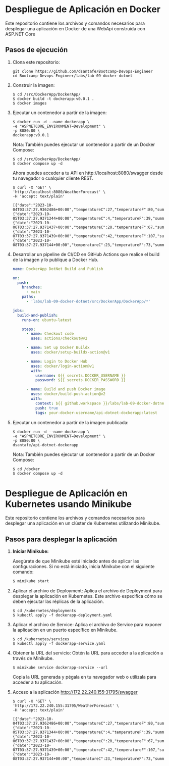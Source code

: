 ﻿# Despliegue de Aplicación en Docker

Este repositorio contiene los archivos y comandos necesarios para desplegar una aplicación en Docker de una WebApi construida con ASP.NET Core

## Pasos de ejecución

1. Clona este repositorio:
    ```shell
    git clone https://github.com/dsantafe/Bootcamp-Devops-Engineer
    cd Bootcamp-Devops-Engineer/labs/lab-09-docker-dotnet
    ```

2. Construir la imagen:
    ```shell
    $ cd /src/DockerApp/DockerApp/
    $ docker build -t dockerapp:v0.0.1 .
    $ docker images
    ```

3. Ejecutar un contenedor a partir de la imagen:
    ```shell
    $ docker run -d --name dockerapp \
    -e "ASPNETCORE_ENVIRONMENT=Development" \
    -p 8080:80 \
    dockerapp:v0.0.1
    ```

    Nota: También puedes ejecutar un contenedor a partir de un Docker Compose:
      ```shell
      $ cd /src/DockerApp/DockerApp/
      $ docker compose up -d
      ```

    Ahora puedes acceder a tu API en http://localhost:8080/swagger desde tu navegador o cualquier cliente REST.

      ```shell
      $ curl -X 'GET' \
      'http://localhost:8080/WeatherForecast' \
      -H 'accept: text/plain'

      [{"date":"2023-10-04T03:37:27.9362486+00:00","temperatureC":27,"temperatureF":80,"summary":"Sweltering"},{"date":"2023-10-05T03:37:27.9371344+00:00","temperatureC":4,"temperatureF":39,"summary":"Chilly"},{"date":"2023-10-06T03:37:27.9371437+00:00","temperatureC":20,"temperatureF":67,"summary":"Chilly"},{"date":"2023-10-07T03:37:27.9371439+00:00","temperatureC":42,"temperatureF":107,"summary":"Freezing"},{"date":"2023-10-08T03:37:27.937144+00:00","temperatureC":23,"temperatureF":73,"summary":"Freezing"}]
      ```

4. Desarrollar un pipeline de CI/CD en GitHub Actions que realice el build de la imagen y lo publique a Docker Hub.
    ```yaml
    name: DockerApp DotNet Build and Publish

    on:
      push:
        branches:
          - main
        paths: 
          - 'labs/lab-09-docker-dotnet/src/DockerApp/DockerApp/*'

    jobs:
      build-and-publish:
        runs-on: ubuntu-latest

        steps:
          - name: Checkout code
            uses: actions/checkout@v2

          - name: Set up Docker Buildx
            uses: docker/setup-buildx-action@v1

          - name: Login to Docker Hub
            uses: docker/login-action@v1
            with:
              username: ${{ secrets.DOCKER_USERNAME }}
              password: ${{ secrets.DOCKER_PASSWORD }}

          - name: Build and push Docker image
            uses: docker/build-push-action@v2
            with:
              context: ${{ github.workspace }}/labs/lab-09-docker-dotnet/src/DockerApp/DockerApp
              push: true
              tags: your-docker-username/api-dotnet-dockerapp:latest
    ```

5. Ejecutar un contenedor a partir de la imagen publicada:
    ```shell
    $ docker run -d --name dockerapp \
    -e "ASPNETCORE_ENVIRONMENT=Development" \
    -p 8080:80 \
    dsantafe/api-dotnet-dockerapp
    ```

    Nota: También puedes ejecutar un contenedor a partir de un Docker Compose:
      ```shell
      $ cd /docker
      $ docker compose up -d
      ```

# Despliegue de Aplicación en Kubernetes usando Minikube

Este repositorio contiene los archivos y comandos necesarios para desplegar una aplicación en un clúster de Kubernetes utilizando Minikube.

## Pasos para desplegar la aplicación

1. **Iniciar Minikube:**

   Asegúrate de que Minikube esté iniciado antes de aplicar las configuraciones. Si no está iniciado, inicia Minikube con el siguiente comando:

   ```bash
   $ minikube start
   ```

2. Aplicar el archivo de Deployment:
Aplica el archivo de Deployment para desplegar la aplicación en Kubernetes. Este archivo especifica cómo se deben ejecutar las réplicas de la aplicación.
    ```shell
    $ cd /kubernetes/deployments
    $ kubectl apply -f dockerapp-deployment.yaml
    ```

3. Aplicar el archivo de Service:
Aplica el archivo de Service para exponer la aplicación en un puerto específico en Minikube.
    ```shell
    $ cd /kubernetes/services
    $ kubectl apply -f dockerapp-service.yaml
    ```

4. Obtener la URL del servicio:
Obtén la URL para acceder a la aplicación a través de Minikube.
    ```shell
    $ minikube service dockerapp-service --url
    ```

    Copia la URL generada y pégala en tu navegador web o utilízala para acceder a tu aplicación.

5. Acceso a la aplicación 
http://172.22.240.155:31795/swagger

    ```shell
    $ curl -X 'GET' \
    'http://172.22.240.155:31795/WeatherForecast' \
    -H 'accept: text/plain'

    [{"date":"2023-10-04T03:37:27.9362486+00:00","temperatureC":27,"temperatureF":80,"summary":"Sweltering"},{"date":"2023-10-05T03:37:27.9371344+00:00","temperatureC":4,"temperatureF":39,"summary":"Chilly"},{"date":"2023-10-06T03:37:27.9371437+00:00","temperatureC":20,"temperatureF":67,"summary":"Chilly"},{"date":"2023-10-07T03:37:27.9371439+00:00","temperatureC":42,"temperatureF":107,"summary":"Freezing"},{"date":"2023-10-08T03:37:27.937144+00:00","temperatureC":23,"temperatureF":73,"summary":"Freezing"}]
    ```
